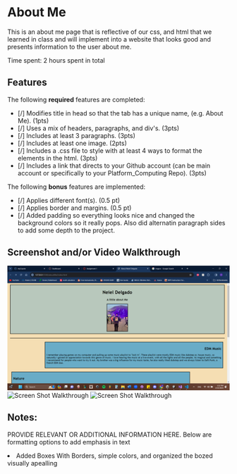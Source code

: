 # About Me

This is an about me page that is reflective of our css, and html that we learned
in class and will implement into a website that looks good and presents information to the user about me.

Time spent: 2 hours spent in total

## Features

The following **required** features are completed:

- [/] Modifies title in head so that the tab has a unique name, (e.g. About Me). (1pts)
- [/] Uses a mix of headers, paragraphs, and div's. (3pts)
- [/] Includes at least 3 paragraphs. (3pts)
- [/] Includes at least one image. (2pts)
- [/] Includes a .css file to style with at least 4 ways to format the elements in the html. (3pts)
- [/] Includes a link that directs to your Github account (can be main account or specifically to your Platform_Computing Repo). (3pts)

The following **bonus** features are implemented:

- [/] Applies different font(s). (0.5 pt)
- [/] Applies border and margins. (0.5 pt)
- [/] Added padding so everything looks nice and changed the background colors so it really pops. Also did alternatin paragraph sides to add
      some depth to the project.

## Screenshot and/or Video Walkthrough

<img src="aboutMe/pics/1.png" title='website screenshots' width='' alt='Screen Shot Walkthrough' />
<img src="https://imgur.com/iFJgNrR" title='website screenshots' width='' alt='Screen Shot Walkthrough' />
<img src="https://imgur.com/UM9UBelF" title='website screenshots' width='' alt='Screen Shot Walkthrough' />


## Notes:
PROVIDE RELEVANT OR ADDITIONAL INFORMATION HERE. Below are formatting options to add emphasis in text
<div>
  <li>Added Boxes With Borders, simple colors, and organized the bozed visually apealling</li>
</div>
